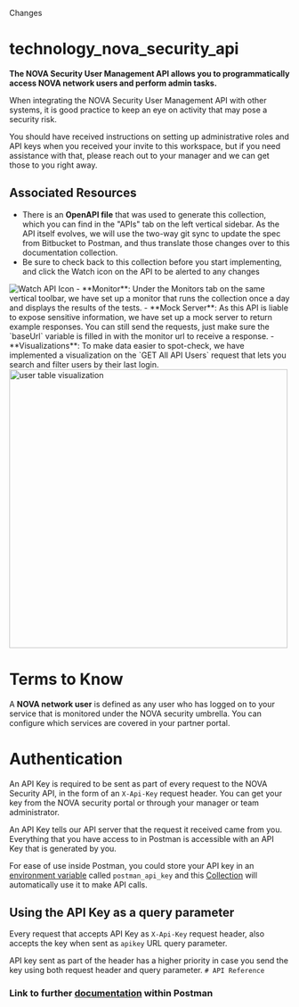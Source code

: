 Changes

# technology_nova_security_api
**The NOVA Security User Management API allows you to programmatically access NOVA network users and perform admin tasks.**

When integrating the NOVA Security User Management API with other systems, it is good practice to keep an eye on activity that may pose a security risk. 

You should have received instructions on setting up administrative roles and API keys when you received your invite to this workspace, but if you need assistance with that, please reach out to your manager and we can get those to you right away. 


## Associated Resources
- There is an **OpenAPI file** that was used to generate this collection, which you can find in the "APIs" tab on the left vertical sidebar. As the API itself evolves, we will use the two-way git sync to update the spec from Bitbucket to Postman, and thus translate those changes over to this documentation collection. 
- Be sure to check back to this collection before you start implementing, and click the Watch icon on the API to be alerted to any changes   


<img alt="Watch API Icon" src="https://user-images.githubusercontent.com/20145532/129741324-cb48e900-d793-4d3c-88db-dbc9fc0ece7d.png">
- **Monitor**: Under the Monitors tab on the same vertical toolbar, we have set up a monitor that runs the collection once a day and displays the results of the tests. 
- **Mock Server**: As this API is liable to expose sensitive information, we have set up a mock server to return example responses. You can still send the requests, just make sure the `baseUrl` variable is filled in with the monitor url to receive a response.
- **Visualizations**: To make data easier to spot-check, we have implemented a visualization on the `GET All API Users` request that lets you search and filter users by their last login.   

<img alt="user table visualization" src="https://user-images.githubusercontent.com/20145532/129748924-1adbfacb-c281-4c2d-8c0d-0eef38d0cbf9.gif" width="500">



# Terms to Know

A **NOVA network user** is defined as any user who has logged on to your service that is monitored under the NOVA security umbrella. You can configure which services are covered in your partner portal. 


# Authentication

An API Key is required to be sent as part of every request to the NOVA Security API, in the form of an `X-Api-Key` request header.  You can get your key from the NOVA security portal or through your manager or team administrator.

An API Key tells our API server that the request it received came from you. Everything that you have access to in Postman is accessible with an API Key that is generated by you.

For ease of use inside Postman, you could store your API key in an [environment variable](https://www.getpostman.com/docs/environments) called `postman_api_key` and this [Collection](https://www.getpostman.com/docs/network) will automatically use it to make API calls.



## Using the API Key as a query parameter

Every request that accepts API Key as `X-Api-Key` request header, also accepts the key when sent as `apikey` URL query parameter.

API key sent as part of the header has a higher priority in case you send the key using both request header and query parameter.
```# API Reference```
 ### Link to further [documentation](https://www.postman.com/technology-demo/workspace/integrations-nova-security-api/documentation/16952209-52e2d148-a474-47f2-b7b9-eef4f4ca3c30) within Postman
